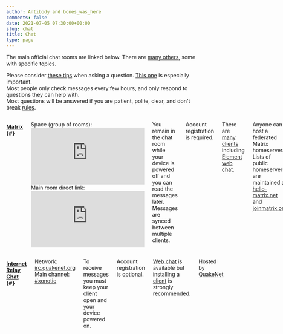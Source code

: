 ```yaml
---
author: Antibody and bones_was_here
comments: false
date: 2021-07-05 07:30:00+00:00
slug: chat
title: Chat
type: page
---
```


The main official chat rooms are linked below.  There are [many others](https://gitlab.com/xonotic/xonotic/-/wikis/Chat-Rooms), some with specific topics.

Please consider [these tips](https://github.com/fizerkhan/irc-etiquette#readme) when asking a question.  [This one](https://github.com/fizerkhan/irc-etiquette#give-others-a-chance-to-answer) is especially important.  
Most people only check messages every few hours, and only respond to questions they can help with.  
Most questions will be answered if you are patient, polite, clear, and don't break [rules](/rules).

<div class="small-12 large-6 columns">

#### [Matrix](https://matrix.org/docs/guides/introduction) {#}
<!--using generic img class as we don't want th on these-->
Space (group of rooms): [![#space:xonotic.org](https://xonotic.org/badgen/matrix/members/space/xonotic.org?color=orange "||img")](https://matrix.to/#/#space:xonotic.org)  
Main room direct link: [![#main:xonotic.org](https://xonotic.org/badgen/matrix/members/main/xonotic.org?color=blue "||img")](https://matrix.to/#/#main:xonotic.org)

You remain in the chat room while your device is powered off and you can read the messages later.  
Messages are synced between multiple clients.

Account registration is required.

There are [many clients](https://matrix.org/clients) including [Element web chat](https://matrix.to/#/#main:xonotic.org).

Anyone can host a federated Matrix homeserver.  
Lists of public homeservers are maintained at  
[hello-matrix.net](https://www.hello-matrix.net/public_servers.php) and [joinmatrix.org](https://joinmatrix.org/servers/)

</div>
<div class="small-12 large-6 columns">

#### [Internet Relay Chat](https://en.wikipedia.org/wiki/Internet_Relay_Chat) {#}
Network: [irc.quakenet.org](irc://irc.quakenet.org/xonotic)  
Main channel: [#xonotic](https://webchat.quakenet.org/?channels=xonotic)

To receive messages you must keep your client open and your device powered on.

Account registration is optional.

[Web chat](https://webchat.quakenet.org/?channels=xonotic) is available but installing a [client](https://en.wikipedia.org/wiki/Comparison_of_Internet_Relay_Chat_clients) is strongly recommended.

Hosted by [QuakeNet](https://quakenet.org)

</div>

